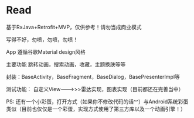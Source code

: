 # Read
基于RxJava+Retrofit+MVP，仅供参考！请勿当成商业模式

写得不好，勿喷，勿喷，勿喷！

App 遵循谷歌Material design风格

主要功能
跳转动画，搜索动画，收藏，主题换肤等等

封装：BaseActivity，BaseFragment，BaseDialog，BasePresenterImpl等

测试功能：
自定义View--->>>雷达实现，图表实现（目前都还在完善当中）

PS: 还有一个小彩蛋，打开方式（如果你不修改代码的话^^）与Android系统彩蛋类似（目前也仅仅是一个彩蛋，实现方式使用了第三方库以及一个动画引擎！）
